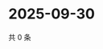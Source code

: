 # 2025-09-30

共 0 条

<!-- BEGIN ZHIHUVIDEO -->
<!-- 最后更新时间 Tue Sep 30 2025 08:52:12 GMT+0800 (China Standard Time) -->

<!-- END ZHIHUVIDEO -->
